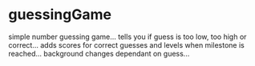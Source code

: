 # guessingGame

simple number guessing game...
tells you if guess is too low, too high or correct...
adds scores for correct guesses and levels when milestone is reached...
background changes dependant on guess...
